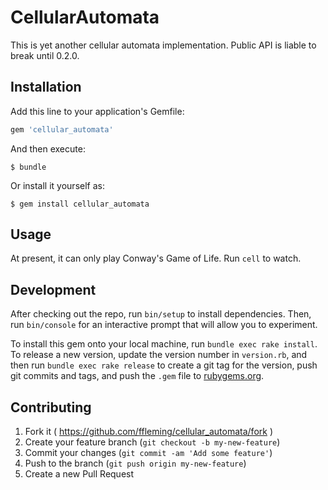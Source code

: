 # CellularAutomata

This is yet another cellular automata implementation.  Public API is liable to
break until 0.2.0.

## Installation

Add this line to your application's Gemfile:

```ruby
gem 'cellular_automata'
```

And then execute:

    $ bundle

Or install it yourself as:

    $ gem install cellular_automata

## Usage

At present, it can only play Conway's Game of Life.  Run `cell` to watch.

## Development

After checking out the repo, run `bin/setup` to install dependencies. Then, run `bin/console` for an interactive prompt that will allow you to experiment.

To install this gem onto your local machine, run `bundle exec rake install`. To release a new version, update the version number in `version.rb`, and then run `bundle exec rake release` to create a git tag for the version, push git commits and tags, and push the `.gem` file to [rubygems.org](https://rubygems.org).

## Contributing

1. Fork it ( https://github.com/ffleming/cellular_automata/fork )
2. Create your feature branch (`git checkout -b my-new-feature`)
3. Commit your changes (`git commit -am 'Add some feature'`)
4. Push to the branch (`git push origin my-new-feature`)
5. Create a new Pull Request
